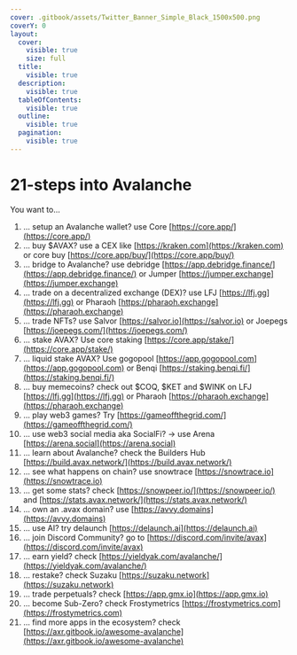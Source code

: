 ```yaml
---
cover: .gitbook/assets/Twitter_Banner_Simple_Black_1500x500.png
coverY: 0
layout:
  cover:
    visible: true
    size: full
  title:
    visible: true
  description:
    visible: true
  tableOfContents:
    visible: true
  outline:
    visible: true
  pagination:
    visible: true
---
```


# 21-steps into Avalanche

You want to...

1. ... setup an Avalanche wallet? use Core [https://core.app/](https://core.app/)
2. ... buy $AVAX? use a CEX like [https://kraken.com](https://kraken.com) or core buy [https://core.app/buy/](https://core.app/buy/)
3. ... bridge to Avalanche? use debridge [https://app.debridge.finance/](https://app.debridge.finance/) or Jumper [https://jumper.exchange](https://jumper.exchange)
4. ... trade on a decentralized exchange (DEX)? use LFJ [https://lfj.gg](https://lfj.gg) or Pharaoh [https://pharaoh.exchange](https://pharaoh.exchange)
5. ... trade NFTs? use Salvor [https://salvor.io](https://salvor.io) or Joepegs [https://joepegs.com/](https://joepegs.com/)
6. ... stake AVAX? Use core staking [https://core.app/stake/](https://core.app/stake/)
7. ... liquid stake AVAX? Use gogopool [https://app.gogopool.com](https://app.gogopool.com) or Benqi [https://staking.benqi.fi/](https://staking.benqi.fi/)
8. ... buy memecoins? check out $COQ, $KET and $WINK on LFJ [https://lfj.gg](https://lfj.gg) or Pharaoh [https://pharaoh.exchange](https://pharaoh.exchange)
9. ... play web3 games? Try [https://gameoffthegrid.com/](https://gameoffthegrid.com/)
10. ... use web3 social media aka SocialFi? -> use Arena [https://arena.social](https://arena.social)
11. ... learn about Avalanche? check the Builders Hub [https://build.avax.network/](https://build.avax.network/)
12. ... see what happens on chain? use snowtrace [https://snowtrace.io](https://snowtrace.io)
13. ... get some stats? check [https://snowpeer.io/](https://snowpeer.io/) and [https://stats.avax.network/](https://stats.avax.network/)
14. ... own an .avax domain? use [https://avvy.domains](https://avvy.domains)
15. ... use AI? try delaunch [https://delaunch.ai](https://delaunch.ai)
16. ... join Discord Community? go to [https://discord.com/invite/avax](https://discord.com/invite/avax)
17. ... earn yield? check [https://yieldyak.com/avalanche/](https://yieldyak.com/avalanche/)
18. ... restake? check Suzaku [https://suzaku.network](https://suzaku.network)
19. ... trade perpetuals? check [https://app.gmx.io](https://app.gmx.io)
20. ... become Sub-Zero? check Frostymetrics [https://frostymetrics.com](https://frostymetrics.com)
21. ... find more apps in the ecosystem? check [https://axr.gitbook.io/awesome-avalanche](https://axr.gitbook.io/awesome-avalanche)
